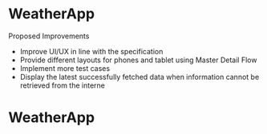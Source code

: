 # WeatherApp

Proposed Improvements

- Improve UI/UX in line with the specification
- Provide different layouts for phones and tablet using Master Detail Flow
- Implement more test cases
- Display the latest successfully fetched data when information cannot be retrieved from the interne
# WeatherApp
